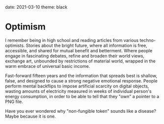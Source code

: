 date: 2021-03-10
theme: black

Optimism
========

I remember being in high school and reading articles from various techno-optimists. Stories about the bright future, where all information is free, accessible, and shared for mutual benefit and betterment. Where people engage in fascinating debates, refine and broaden their world views, exchange art, unbounded by restrictions of material world, wrapped in the warm embrace of universal basic income.

Fast-forward fifteen years and the information that spreads best is shallow, false, and designed to cause a strong negative emotional response. People perform mental backflips to impose artificial scarcity on digital objects, wasting amounts of electricity measured in weeks of individual person's energy consumption, in order to be able to tell that they "own" a pointer to a PNG file.

Have you ever wondered why "non-fungible token" sounds like a disease? Maybe because it is one.
